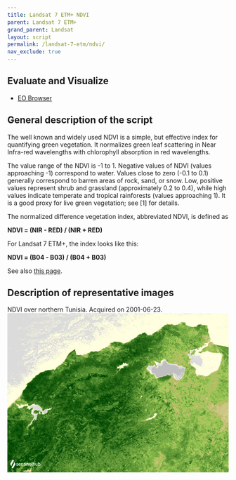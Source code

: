 ```yaml
---
title: Landsat 7 ETM+ NDVI
parent: Landsat 7 ETM+
grand_parent: Landsat
layout: script
permalink: /landsat-7-etm/ndvi/
nav_exclude: true
---
```



## Evaluate and Visualize

- [EO Browser](https://sentinelshare.page.link/SJSv)

## General description of the script

The well known and widely used NDVI is a simple, but effective index for quantifying green vegetation. It normalizes green leaf scattering in Near Infra-red wavelengths with chlorophyll absorption in red wavelengths.

The value range of the NDVI is -1 to 1. Negative values of NDVI (values approaching -1) correspond to water. Values close to zero (-0.1 to 0.1) generally correspond to barren areas of rock, sand, or snow. Low, positive values represent shrub and grassland (approximately 0.2 to 0.4), while high values indicate temperate and tropical rainforests (values approaching 1). It is a good proxy for live green vegetation; see [1] for details.

The normalized difference vegetation index, abbreviated NDVI, is defined as

**NDVI = (NIR - RED) / (NIR + RED)**

For Landsat 7 ETM+, the index looks like this:

**NDVI = (B04 - B03) / (B04 + B03)**

See also [this page](https://custom-scripts.sentinel-hub.com/sentinel-2/ndwi/#).

## Description of representative images

NDVI over northern Tunisia. Acquired on 2001-06-23.
![The script example 1](fig/fig1.png)
